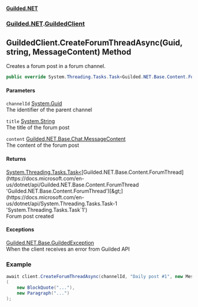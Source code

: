 #### [Guilded.NET](Guilded_NET_Base.md 'Guilded.NET.Base')
### [Guilded.NET](Guilded_NET_Base.md#Guilded_NET 'Guilded.NET').[GuildedClient](GuildedClient.md 'Guilded.NET.GuildedClient')
## GuildedClient.CreateForumThreadAsync(Guid, string, MessageContent) Method
Creates a forum post in a forum channel.  
```csharp
public override System.Threading.Tasks.Task<Guilded.NET.Base.Content.ForumThread> CreateForumThreadAsync(System.Guid channelId, string title, Guilded.NET.Base.Chat.MessageContent content);
```
#### Parameters
<a name='Guilded_NET_GuildedClient_CreateForumThreadAsync(System_Guid_string_Guilded_NET_Base_Chat_MessageContent)_channelId'></a>
`channelId` [System.Guid](https://docs.microsoft.com/en-us/dotnet/api/System.Guid 'System.Guid')  
The identifier of the parent channel
  
<a name='Guilded_NET_GuildedClient_CreateForumThreadAsync(System_Guid_string_Guilded_NET_Base_Chat_MessageContent)_title'></a>
`title` [System.String](https://docs.microsoft.com/en-us/dotnet/api/System.String 'System.String')  
The title of the forum post
  
<a name='Guilded_NET_GuildedClient_CreateForumThreadAsync(System_Guid_string_Guilded_NET_Base_Chat_MessageContent)_content'></a>
`content` [Guilded.NET.Base.Chat.MessageContent](https://docs.microsoft.com/en-us/dotnet/api/Guilded.NET.Base.Chat.MessageContent 'Guilded.NET.Base.Chat.MessageContent')  
The content of the forum post
  
#### Returns
[System.Threading.Tasks.Task&lt;](https://docs.microsoft.com/en-us/dotnet/api/System.Threading.Tasks.Task-1 'System.Threading.Tasks.Task`1')[Guilded.NET.Base.Content.ForumThread](https://docs.microsoft.com/en-us/dotnet/api/Guilded.NET.Base.Content.ForumThread 'Guilded.NET.Base.Content.ForumThread')[&gt;](https://docs.microsoft.com/en-us/dotnet/api/System.Threading.Tasks.Task-1 'System.Threading.Tasks.Task`1')  
Forum post created
#### Exceptions
[Guilded.NET.Base.GuildedException](https://docs.microsoft.com/en-us/dotnet/api/Guilded.NET.Base.GuildedException 'Guilded.NET.Base.GuildedException')  
When the client receives an error from Guilded API
### Example
```csharp
await client.CreateForumThreadAsync(channelId, "Daily post #1", new MessageContent  
(  
    new BlockQuote("..."),  
    new Paragraph("...")  
);  
```
